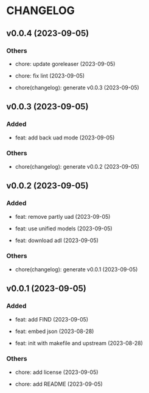 # CHANGELOG

## v0.0.4 (2023-09-05)

### Others

- chore: update goreleaser (2023-09-05)

- chore: fix lint (2023-09-05)

- chore(changelog): generate v0.0.3 (2023-09-05)

## v0.0.3 (2023-09-05)

### Added

- feat: add back uad mode (2023-09-05)

### Others

- chore(changelog): generate v0.0.2 (2023-09-05)

## v0.0.2 (2023-09-05)

### Added

- feat: remove partly uad (2023-09-05)

- feat: use unified models (2023-09-05)

- feat: download adl (2023-09-05)

### Others

- chore(changelog): generate v0.0.1 (2023-09-05)

## v0.0.1 (2023-09-05)

### Added

- feat: add FIND (2023-09-05)

- feat: embed json (2023-08-28)

- feat: init with makefile and upstream (2023-08-28)

### Others

- chore: add license (2023-09-05)

- chore: add README (2023-09-05)
